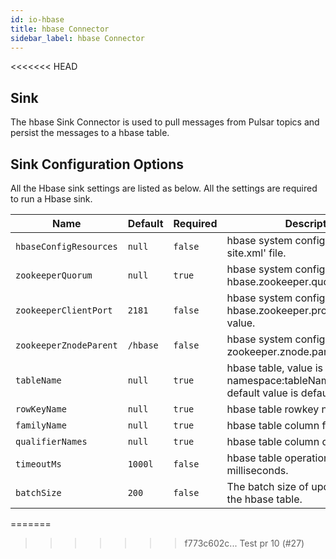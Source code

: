 ```yaml
---
id: io-hbase
title: hbase Connector
sidebar_label: hbase Connector
---
```

<<<<<<< HEAD

## Sink

The hbase Sink Connector is used to pull messages from Pulsar topics and persist the messages
to a hbase table.

## Sink Configuration Options

All the Hbase sink settings are listed as below. All the settings are required to run a Hbase sink.

| Name | Default | Required | Description |
|------|---------|----------|-------------|
| `hbaseConfigResources` | `null` | `false` | hbase system configuration 'hbase-site.xml' file. |
| `zookeeperQuorum` | `null` | `true` | hbase system configuration about hbase.zookeeper.quorum value. |
| `zookeeperClientPort` | `2181` | `false` | hbase system configuration about hbase.zookeeper.property.clientPort value. |
| `zookeeperZnodeParent` | `/hbase` | `false` | hbase system configuration about zookeeper.znode.parent value. |
| `tableName` | `null` | `true` | hbase table, value is namespace:tableName, namespace default value is default. |
| `rowKeyName` | `null` | `true` | hbase table rowkey name. |
| `familyName` | `null` | `true` | hbase table column family name. |
| `qualifierNames` | `null` | `true` | hbase table column qualifier names. |
| `timeoutMs` | `1000l` | `false` | hbase table operation timeout in milliseconds. |
| `batchSize` | `200` | `false` | The batch size of updates made to the hbase table. |
=======
>>>>>>> f773c602c... Test pr 10 (#27)
